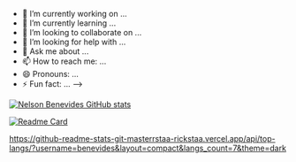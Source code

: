 - 🔭 I’m currently working on ...
- 🌱 I’m currently learning ...
- 👯 I’m looking to collaborate on ...
- 🤔 I’m looking for help with ...
- 💬 Ask me about ...
- 📫 How to reach me: ...
- 😄 Pronouns: ...
- ⚡ Fun fact: ...
-->

[![Nelson Benevides GitHub stats](https://github-readme-stats.vercel.app/api?username=benevides&count_private=true&show_icons=true&theme=github_dark)](https://github.com/benevides/github-readme-stats)

[![Readme Card](https://github-readme-stats.vercel.app/api/pin/?username=benevides&repo=tesseract-ocr)](https://github.com/benevides/github-readme-stats)

https://github-readme-stats-git-masterrstaa-rickstaa.vercel.app/api/top-langs/?username=benevides&layout=compact&langs_count=7&theme=dark
